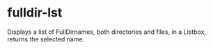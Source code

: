 # fulldir-lst
Displays a list of FullDirnames, both directories and files, in a Listbox, returns the selected name.
